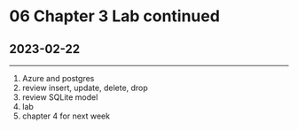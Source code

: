 # 06 Chapter 3 Lab continued
## 2023-02-22

---

1. Azure and postgres
2. review insert, update, delete, drop
3. review SQLite model
4. lab
5. chapter 4 for next week
